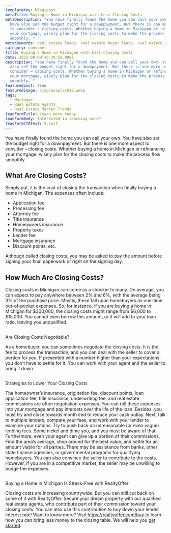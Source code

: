 ```yaml
---
templateKey: blog-post
metaTitle: Buying a Home in Michigan with Less Closing Costs
metaDescription: "You have finally found the home you can call your own. You
  have also set the budget right for a downpayment. But there is one more aspect
  to consider – closing costs. Whether buying a home in Michigan or refinancing
  your mortgage, wisely plan for the closing costs to make the process flow
  smoothly. "
metaKeywords: real estate leads, real estate buyer leads, real estate seller leads
category: consumer
title: Buying a Home in Michigan with Less Closing Costs
date: 2022-08-09T16:29:58.000Z
description: "You have finally found the home you can call your own. You have
  also set the budget right for a downpayment. But there is one more aspect to
  consider – closing costs. Whether buying a home in Michigan or refinancing
  your mortgage, wisely plan for the closing costs to make the process flow
  smoothly. "
featuredpost: true
featuredimage: /img/unsplash12.webp
tags:
  - Mortgage
  - Real Estate Agents
  - Real Estate Market Trends
leadFormTitle: Learn more today
leadFormBody: Interested in learning more?
leadFormCTAText: Submit
---
```

You have finally found the home you can call your own. You have also set the budget right for a downpayment. But there is one more aspect to consider – closing costs. Whether buying a home in Michigan or refinancing your mortgage, wisely plan for the closing costs to make the process flow smoothly.

## What Are Closing Costs?

Simply put, it is the cost of closing the transaction when finally buying a home in Michigan. The expenses often include:

* Application fee
* Processing fee
* Attorney fee
* Title insurance
* Homeowners insurance
* Property taxes
* Lender fee
* Mortgage insurance
* Discount points, etc.

Although called closing costs, you may be asked to pay the amount before signing your final paperwork or right on the signing day. 

## How Much Are Closing Costs?

Closing costs in Michigan can come as a shocker to many. On average, you can expect to pay anywhere between 2% and 6%, with the average being 3% of the purchase price. Mostly, these fall upon homebuyers as one-time out-of-pocket expenses. So, for instance, if you are buying a home in Michigan for $300,000, the closing costs might range from $6,000 to $15,000. You cannot even borrow this amount, or it will add to your loan ratio, leaving you unqualified. 

## 
Are Closing Costs Negotiable?

As a homebuyer, you can sometimes negotiate the closing costs. It is the fee to process the transaction, and you can deal with the seller to cover a portion for you. If presented with a number higher than your expectations, you don’t have to settle for it. You can work with your agent and the seller to bring it down. 

## 
Strategies to Lower Your Closing Costs

The homeowner’s insurance, origination fee, discount points, loan application fee, title insurance, underwriting fee, and real estate commissions are often negotiation expenses. 
You can roll these expenses into your mortgage and pay interests over the life of the loan. Besides, you must try and close towards month end to reduce your cash outlay. 
Next, talk to multiple lenders, compare your fees, and work with your lender to examine your options. Try to push back on unreasonable (or even vague) lending fees. Some nickel and dime you, and you must be aware of that. 
Furthermore, even your agent can give up a portion of their commissions. Find the area’s average, shop around for the best value, and settle for an amount viable for all parties. 
There may be assistance from banks, other state finance agencies, or governmental programs for qualifying homebuyers. 
You can also convince the seller to contribute to the costs. However, if you are in a competitive market, the seller may be unwilling to budge the expenses. 

## 
Buying a Home in Michigan Is Stress-Free with RealtyOffer

Closing costs are increasing countrywide. But you can still cut back on some of it with RealtyOffer. Secure your dream property with our qualified real estate agents, who contribute part of their commission toward your closing costs. You can also use this contribution to buy down your lender interest rate! 
Want to know more? Visit [https://realtyoffer.com/buy ](https://realtyoffer.com/buy)to learn how you can bring less money to the closing table. We will help you [get started](https://realtyoffer.com/consumer/start).
